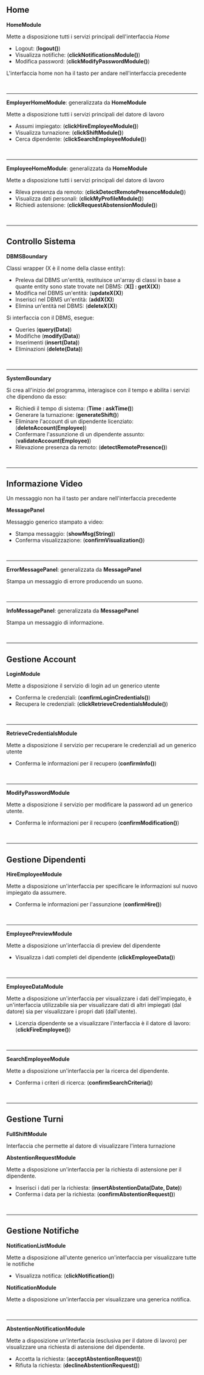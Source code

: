 ## Home 

**HomeModule** 

Mette a disposizione tutti i servizi principali dell'interfaccia *Home*

* Logout: (**logout()**)
* Visualizza notifiche: (**clickNotificationsModule()**)
* Modifica password: (**clickModifyPasswordModule()**)

L'interfaccia home non ha il tasto per andare nell'interfaccia precedente

&nbsp; 

--- 

**EmployerHomeModule**: generalizzata da **HomeModule**

Mette a disposizione tutti i servizi principali del datore di lavoro

* Assumi impiegato: (**clickHireEmployeeModule()**)
* Visualizza turnazione: (**clickShiftModule()**)
* Cerca dipendente: (**clickSearchEmployeeModule()**)

&nbsp; 

--- 

**EmployeeHomeModule**: generalizzata da **HomeModule**

Mette a disposizione tutti i servizi principali del datore di lavoro

* Rileva presenza da remoto: (**clickDetectRemotePresenceModule()**)
* Visualizza dati personali: (**clickMyProfileModule()**)
* Richiedi astensione: (**clickRequestAbstensionModule()**)

&nbsp; 

--- 


## Controllo Sistema

**DBMSBoundary**

Classi wrapper (X è il nome della classe entity): 

* Preleva dal DBMS un'entità, restituisce un'array di classi in base a quante entity sono state trovate nel DBMS: (**X[] : getX(X)**)
* Modifica nel DBMS un'entità: (**updateX(X)**)
* Inserisci nel DBMS un'entità: (**addX(X)**)
* Elimina un'entità nel DBMS: (**deleteX(X)**)


Si interfaccia con il DBMS, esegue:

* Queries (**query(Data)**) 
* Modifiche (**modify(Data)**) 
* Inserimenti (**insert(Data)**) 
* Eliminazioni (**delete(Data)**)

&nbsp; 

--- 

**SystemBoundary**

Si crea all'inizio del programma, interagisce con il tempo e abilita i servizi che dipendono da esso:

* Richiedi il tempo di sistema: (**Time : askTime()**)
* Generare la turnazione:  (**generateShift()**)
* Eliminare l'account di un dipendente licenziato: (**deleteAccount(Employee)**) 
* Confermare l'assunzione di un dipendente assunto: (**validateAccount(Employee)**)
* Rilevazione presenza da remoto: (**detectRemotePresence()**)

&nbsp; 

--- 

## Informazione Video

Un messaggio non ha il tasto per andare nell'interfaccia precedente

**MessagePanel**

Messaggio generico stampato a video:

* Stampa messaggio: (**showMsg(String)**)
* Conferma visualizzazione: (**confirmVisualization()**)

&nbsp; 

--- 

**ErrorMessagePanel**: generalizzata da **MessagePanel** 

Stampa un messaggio di errore producendo un suono.  

&nbsp; 

--- 

**InfoMessagePanel**: generalizzata da **MessagePanel**

Stampa un messaggio di informazione.

&nbsp; 

--- 

## Gestione Account

**LoginModule** 

Mette a disposizione il servizio di login ad un generico utente

* Conferma le credenziali: (**confirmLoginCredentials()**)
* Recupera le credenziali: (**clickRetrieveCredentialsModule()**)

&nbsp; 

--- 

**RetrieveCredentialsModule**

Mette a disposizione il servizio per recuperare le credenziali ad un generico utente

* Conferma le informazioni per il recupero (**confirmInfo()**)

&nbsp; 

--- 

**ModifyPasswordModule**

Mette a disposizione il servizio per modificare la password ad un generico utente. 

* Conferma le informazioni per il recupero (**confirmModification()**)

&nbsp; 

--- 

## Gestione Dipendenti

**HireEmployeeModule**

Mette a disposizione un'interfaccia per specificare le informazioni sul nuovo impiegato da assumere.

* Conferma le informazioni per l'assunzione (**confirmHire()**)

&nbsp; 

--- 

**EmployeePreviewModule**

Mette a disposizione un'interfaccia di preview del dipendente

* Visualizza i dati completi del dipendente (**clickEmployeeData()**)

&nbsp; 

--- 


**EmployeeDataModule**

Mette a disposizione un'interfaccia per visualizzare i dati dell'impiegato, è un'interfaccia utilizzabile sia per visualizzare dati di altri impiegati (dal datore) sia per visualizzare i propri dati (dall'utente). 

* Licenzia dipendente se a visualizzare l'interfaccia è il datore di lavoro: (**clickFireEmployee()**)

&nbsp; 

--- 

**SearchEmployeeModule**

Mette a disposizione un'interfaccia per la ricerca del dipendente. 

* Conferma i criteri di ricerca: (**confirmSearchCriteria()**)

&nbsp; 

--- 


## Gestione Turni

**FullShiftModule** 

Interfaccia che permette al datore di visualizzare l'intera turnazione


**AbstentionRequestModule**

Mette a disposizione un'interfaccia per la richiesta di astensione per il dipendente. 

* Inserisci i dati per la richiesta: (**insertAbstentionData(Date, Date)**)
* Conferma i data per la richiesta: (**confirmAbstentionRequest()**)

&nbsp; 

--- 

## Gestione Notifiche

**NotificationListModule**

Mette a disposizione all'utente generico un'interfaccia per visualizzare tutte le notifiche

* Visualizza notifica: (**clickNotification()**)


**NotificationModule**

Mette a disposizione un'interfaccia per visualizzare una generica notifica.  

&nbsp; 

--- 

**AbstentionNotificationModule**

Mette a disposizione un'interfaccia (esclusiva per il datore di lavoro) per visualizzare una richiesta di astensione del dipendente. 

* Accetta la richiesta: (**acceptAbstentionRequest()**)
* Rifiuta la richiesta: (**declineAbstentionRequest()**)